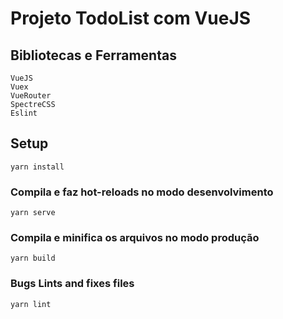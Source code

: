 # **Projeto TodoList com VueJS**

## **Bibliotecas e Ferramentas**
    VueJS
    Vuex
    VueRouter
    SpectreCSS
    Eslint

## **Setup**

```
yarn install
```

### **Compila e faz hot-reloads no modo desenvolvimento**
```
yarn serve
```

### **Compila e minifica os arquivos no modo produção**
```
yarn build
```

### **Bugs Lints and fixes files**
```
yarn lint
```